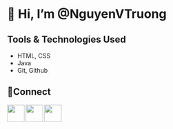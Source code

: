 # 👋 Hi, I’m @NguyenVTruong
## Tools & Technologies Used
- HTML, CSS
- Java
- Git, Github
## 🔗Connect


<a href= "https://github.com/NguyenVTruong"><img align="left" style="float: left" src="https://cdn2.iconfinder.com/data/icons/font-awesome/1792/github-square-512.png" width= "40;"></img></a>

<a href= "https://www.linkedin.com/in/truong-nguyen-609831163/"><img align="left" style="float: left" src="https://www.flaticon.com/svg/vstatic/svg/174/174857.svg?token=exp=1616487920~hmac=7eeb9073a011e0d583f7dbae9a00e057" width= "40;"></img></a>

<a href= "https://twitter.com/_Truong_Nguyen_"><img align="left" style="float: left" src="https://www.flaticon.com/svg/vstatic/svg/124/124021.svg?token=exp=1616488182~hmac=52b8074e353cb8727bf858b8de1a6637" width= "40;"></img></a>
